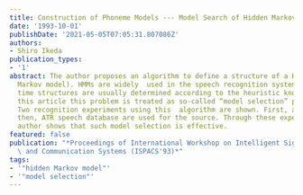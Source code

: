 ```yaml
---
title: Construction of Phoneme Models --- Model Search of Hidden Markov Models ---
date: '1993-10-01'
publishDate: '2021-05-05T07:05:31.807086Z'
authors:
- Shiro Ikeda
publication_types:
- '1'
abstract: The author proposes an algorithm to define a structure of a HMM (hidden
  Markov model). HMMs are widely  used in the speech recognition systems and at that
  time structures are usually determined according to the heuristic knowledge. In
  this article this problem is treated as so-called “model selection” problem in  statistics.
  Two recognition experiments using this  algorithm are shown. First, artificial data
  then, ATR speech database are used for the source. Through these experiments, the
  author shows that such model selection is effective.
featured: false
publication: "*Proceedings of International Workshop on Intelligent Signal Processing\
  \ and Communication Systems (ISPACS'93)*"
tags:
- '"hidden Markov model"'
- '"model selection"'
---
```

